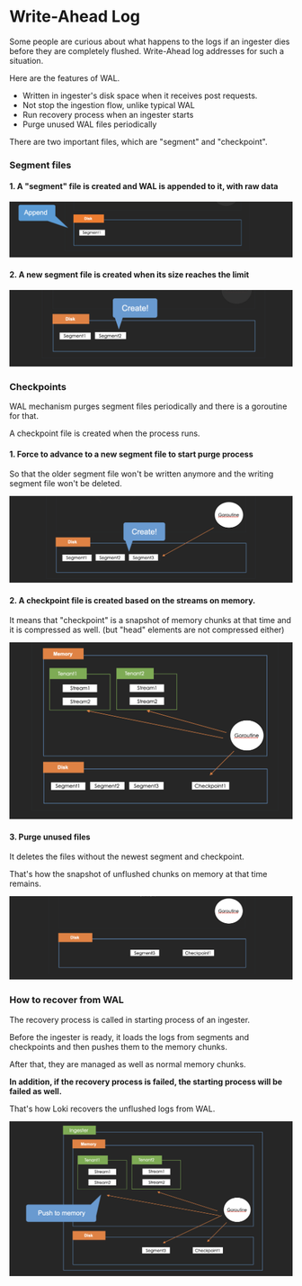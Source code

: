 # Write-Ahead Log

Some people are curious about what happens to the logs if an ingester dies before they are completely flushed. Write-Ahead log addresses for such a situation.

Here are the features of WAL.

* Written in ingester's disk space when it receives post requests.
* Not stop the ingestion flow, unlike typical WAL
* Run recovery process when an ingester starts
* Purge unused WAL files periodically

There are two important files, which are "segment" and "checkpoint".

### Segment files

#### 1. A "segment" file is created and WAL is appended to it, with **raw data**

![](../.gitbook/assets/image.png)

#### 2. A new segment file is created when its size reaches the limit

![](<../.gitbook/assets/スクリーンショット 2021-12-21 18.28.57.png>)

### Checkpoints

WAL mechanism purges segment files periodically and there is a goroutine for that.

A checkpoint file is created when the process runs.

#### 1. Force to advance to a new segment file to start purge process

So that the older segment file won't be written anymore and the writing segment file won't be deleted.

![](<../.gitbook/assets/image (7).png>)

#### 2. A checkpoint file is created based on the streams on memory.&#x20;

It means that "checkpoint" is a snapshot of memory chunks at that time and it is compressed as well. (but "head" elements are not compressed either)

![](<../.gitbook/assets/スクリーンショット 2021-12-23 16.07.18.png>)

#### 3. Purge unused files

It deletes the files without the newest segment and checkpoint.

That's how the snapshot of unflushed chunks on memory at that time remains.

![](<../.gitbook/assets/スクリーンショット 2021-12-23 16.48.38.png>)

### How to recover from WAL

The recovery process is called in starting process of an ingester.

Before the ingester is ready, it loads the logs from segments and checkpoints and then pushes them to the memory chunks.

After that, they are managed as well as normal memory chunks.

**In addition, if the recovery process is failed, the starting process will be failed as well.**

That's how Loki recovers the unflushed logs from WAL.

![](<../.gitbook/assets/スクリーンショット 2021-12-23 17.00.42.png>)




